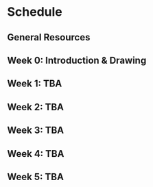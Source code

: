 # Schedule

## General Resources

## Week 0: Introduction & Drawing

## Week 1: TBA

## Week 2: TBA

## Week 3: TBA

## Week 4: TBA

## Week 5: TBA
